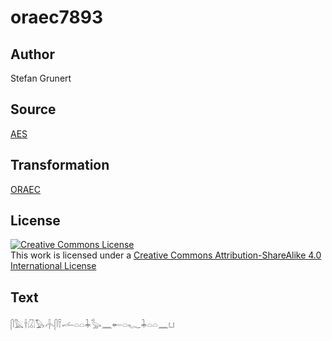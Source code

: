 # oraec7893

## Author

Stefan Grunert

## Source

[AES](https://github.com/simondschweitzer/aes)

## Transformation

[ORAEC](https://oraec.github.io/)

## License

<a rel="license" href="http://creativecommons.org/licenses/by-sa/4.0/"><img alt="Creative Commons License" style="border-width:0" src="https://i.creativecommons.org/l/by-sa/4.0/88x31.png" /></a><br />This work is licensed under a <a rel="license" href="http://creativecommons.org/licenses/by-sa/4.0/">Creative Commons Attribution-ShareAlike 4.0 International License</a>

## Text

𓋴𓅓𓌂𓋯𓅃𓐧𓋴𓍋𓌡𓏏𓏏𓇓𓅭𓈖𓄡𓏏𓆑𓇓𓏏𓏏𓈖𓂓<br>
